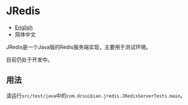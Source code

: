 # JRedis

* [English](./README.md)
* 简体中文

JRedis是一个Java版的Redis服务端实现，主要用于测试环境。

目前仍处于开发中。

## 用法

请运行`src/test/java`中的`com.dcsuibian.jredis.JRedisServerTests.main`。

